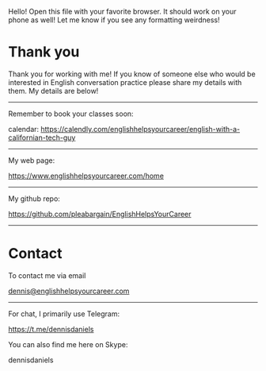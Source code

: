 Hello! Open this file with your favorite browser. It should work on your phone as well! Let me know if you see any formatting weirdness!

# Thank you

Thank you for working with me! If you know of someone else who would be interested in English conversation practice please share my details with them. My details are below!

---

Remember to book your classes soon:

calendar: https://calendly.com/englishhelpsyourcareer/english-with-a-californian-tech-guy

---


My web page:

https://www.englishhelpsyourcareer.com/home

  
---


My github repo:

https://github.com/pleabargain/EnglishHelpsYourCareer

  

---

# Contact

To contact me via email

dennis@englishhelpsyourcareer.com

  

---

For chat, I primarily use Telegram:

https://t.me/dennisdaniels

  

You can also find me here on Skype:

dennisdaniels

